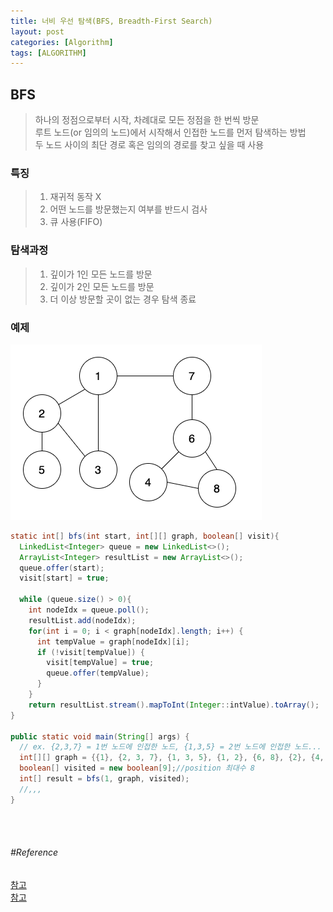 ```yaml
---
title: 너비 우선 탐색(BFS, Breadth-First Search)
layout: post
categories: [Algorithm]
tags: [ALGORITHM]
---
```


## BFS
> 하나의 정점으로부터 시작, 차례대로 모든 정점을 한 번씩 방문<br/>
> 루트 노드(or 임의의 노드)에서 시작해서 인접한 노드를 먼저 탐색하는 방법<br/>
> 두 노드 사이의 최단 경로 혹은 임의의 경로를 찾고 싶을 때 사용<br/>

### 특징
> 1) 재귀적 동작 X<br/>
> 2) 어떤 노드를 방문했는지 여부를 반드시 검사<br/>
> 3) 큐 사용(FIFO)<br/>

### 탐색과정
> 1) 깊이가 1인 모든 노드를 방문<br/>
> 2) 깊이가 2인 모든 노드를 방문<br/>
> 3) 더 이상 방문할 곳이 없는 경우 탐색 종료<br/>

### 예제
![bfs_ex](/assets/img/bfs.png)

```java
static int[] bfs(int start, int[][] graph, boolean[] visit){
  LinkedList<Integer> queue = new LinkedList<>();
  ArrayList<Integer> resultList = new ArrayList<>();
  queue.offer(start);
  visit[start] = true;

  while (queue.size() > 0){
    int nodeIdx = queue.poll();
    resultList.add(nodeIdx);
    for(int i = 0; i < graph[nodeIdx].length; i++) {
      int tempValue = graph[nodeIdx][i];
      if (!visit[tempValue]) {
        visit[tempValue] = true;
        queue.offer(tempValue);
      }
    }
    return resultList.stream().mapToInt(Integer::intValue).toArray();
}

public static void main(String[] args) {
  // ex. {2,3,7} = 1번 노드에 인접한 노드, {1,3,5} = 2번 노드에 인접한 노드...
  int[][] graph = {{1}, {2, 3, 7}, {1, 3, 5}, {1, 2}, {6, 8}, {2}, {4, 7, 8}, {1, 6}, {4, 6}};
  boolean[] visited = new boolean[9];//position 최대수 8
  int[] result = bfs(1, graph, visited);
  //,,,
}
```

<br/>
<br/>

###### #Reference
[참고](https://gmlwjd9405.github.io/2018/08/15/algorithm-bfs.html)<br/>
[참고](https://velog.io/@ygy0102/Java-BFS-%EB%84%88%EB%B9%84-%EC%9A%B0%EC%84%A0-%ED%83%90%EC%83%89-%EA%B5%AC%ED%98%84-%EC%9E%90%EB%B0%94-Java)<br/>
